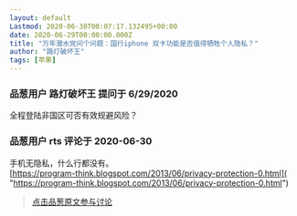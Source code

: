 ```yaml
---
layout: default
Lastmod: 2020-06-30T00:07:17.132495+00:00
date: 2020-06-29T00:00:00.000Z
title: "万年潜水党问个问题：国行iphone 双卡功能是否值得牺牲个人隐私？"
author: "路灯破坏王"
tags: [苹果]
---
```



### 品葱用户 **路灯破坏王** 提问于 6/29/2020
    
全程登陆非国区可否有效规避风险？
    
                

### 品葱用户 **rts** 评论于 2020-06-30
        
手机无隐私，什么行都没有。  
[https://program-think.blogspot.com/2013/06/privacy-protection-0.html]( "https://program-think.blogspot.com/2013/06/privacy-protection-0.html")
        
                





> [点击品葱原文参与讨论](https://pincong.rocks/question/27852)

